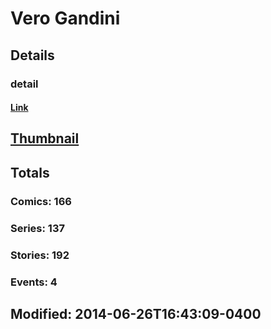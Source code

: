 # Vero  Gandini 
## Details
### detail
#### [Link](http://marvel.com/comics/creators/10581/vero_gandini?utm_campaign=apiRef&utm_source=225578a89fc76f3d20fbffda5d17a88d)
## [Thumbnail](http://i.annihil.us/u/prod/marvel/i/mg/f/30/4bc5e59abed41.jpg)
## Totals
### Comics: 166
### Series: 137
### Stories: 192
### Events: 4
## Modified: 2014-06-26T16:43:09-0400